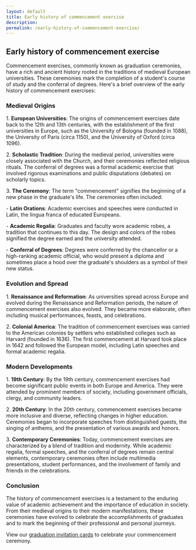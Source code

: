 ```yaml
---
layout: default
title: Early history of commencement exercise
description:
permalink: /early-history-of-commencement-exercise/
---
```


<div class="main">
<div class="container">
<div class="row">
<div class="col-md-12">

<h2>Early history of commencement exercise</h2>

<p>Commencement exercises, commonly known as graduation ceremonies, have a rich and ancient history rooted in the traditions of medieval European universities. These ceremonies mark the completion of a student's course of study and the conferral of degrees. Here's a brief overview of the early history of commencement exercises:</p>

<h3>Medieval Origins</h3>

<p>1. <strong>European Universities</strong>: The origins of commencement exercises date back to the 12th and 13th centuries, with the establishment of the first universities in Europe, such as the University of Bologna (founded in 1088), the University of Paris (circa 1150), and the University of Oxford (circa 1096).</p>

<p>2. <strong>Scholastic Tradition</strong>: During the medieval period, universities were closely associated with the Church, and their ceremonies reflected religious rituals. The conferral of degrees was a formal academic exercise that involved rigorous examinations and public disputations (debates) on scholarly topics.</p>

<p>3. <strong>The Ceremony</strong>: The term "commencement" signifies the beginning of a new phase in the graduate's life. The ceremonies often included:</p>
<p>- <strong>Latin Orations</strong>: Academic exercises and speeches were conducted in Latin, the lingua franca of educated Europeans.</p>
<p>- <strong>Academic Regalia</strong>: Graduates and faculty wore academic robes, a tradition that continues to this day. The design and colors of the robes signified the degree earned and the university attended.</p>
<p>- <strong>Conferral of Degrees</strong>: Degrees were conferred by the chancellor or a high-ranking academic official, who would present a diploma and sometimes place a hood over the graduate's shoulders as a symbol of their new status.</p>

<h3>Evolution and Spread</h3>

<p>1. <strong>Renaissance and Reformation</strong>: As universities spread across Europe and evolved during the Renaissance and Reformation periods, the nature of commencement exercises also evolved. They became more elaborate, often including musical performances, feasts, and celebrations.</p>

<p>2. <strong>Colonial America</strong>: The tradition of commencement exercises was carried to the American colonies by settlers who established colleges such as Harvard (founded in 1636). The first commencement at Harvard took place in 1642 and followed the European model, including Latin speeches and formal academic regalia.</p>

<h3>Modern Developments</h3>

<p>1. <strong>19th Century</strong>: By the 19th century, commencement exercises had become significant public events in both Europe and America. They were attended by prominent members of society, including government officials, clergy, and community leaders.</p>

<p>2. <strong>20th Century</strong>: In the 20th century, commencement exercises became more inclusive and diverse, reflecting changes in higher education. Ceremonies began to incorporate speeches from distinguished guests, the singing of anthems, and the presentation of various awards and honors.</p>

<p>3. <strong>Contemporary Ceremonies</strong>: Today, commencement exercises are characterized by a blend of tradition and modernity. While academic regalia, formal speeches, and the conferral of degrees remain central elements, contemporary ceremonies often include multimedia presentations, student performances, and the involvement of family and friends in the celebrations.</p>

<h3>Conclusion</h3>

<p>The history of commencement exercises is a testament to the enduring value of academic achievement and the importance of education in society. From their medieval origins to their modern manifestations, these ceremonies have evolved to celebrate the accomplishments of graduates and to mark the beginning of their professional and personal journeys.</p>

<p>View our <a href="{{site.url}}">graduation invitation cards</a> to celebrate your commencement ceremony.</p>

</div>
</div>
</div>
</div>